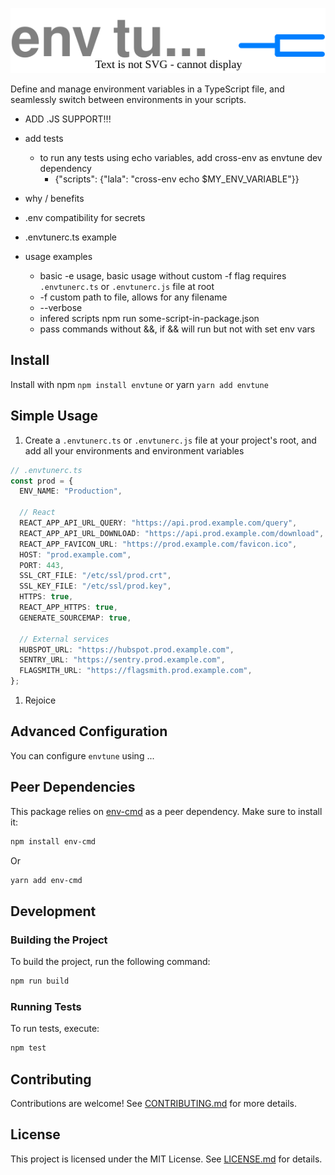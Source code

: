 ![envtune](./assets/envtuneLogo.drawio.svg)

Define and manage environment variables in a TypeScript file, and seamlessly switch between environments in your scripts.

- ADD .JS SUPPORT!!!
- add tests

  - to run any tests using echo variables, add cross-env as envtune dev dependency
    - {"scripts": {"lala": "cross-env echo $MY_ENV_VARIABLE"}}

- why / benefits
- .env compatibility for secrets
- .envtunerc.ts example
- usage examples
  - basic -e usage, basic usage without custom -f flag requires `.envtunerc.ts` or `.envtunerc.js` file at root
  - -f custom path to file, allows for any filename
  - --verbose
  - infered scripts npm run some-script-in-package.json
  - pass commands without &&, if && will run but not with set env vars

<!-- ## Table of Contents

- [Table of Contents](#table-of-contents)
- [Usage](#usage)
- [Installation](#installation)
  - [Advanced Usage](#advanced-usage)-
- [Configuration](#configuration)
- [Peer Dependencies](#peer-dependencies)
- [Development](#development)
  - [Building the Project](#building-the-project)
  - [Running Tests](#running-tests)
- [Contributing](#contributing)
- [License](#license) -->

## Install

Install with npm `npm install envtune` or yarn `yarn add envtune`

## Simple Usage

1. Create a `.envtunerc.ts` or `.envtunerc.js` file at your project's root, and add all your environments and environment variables

```typescript
// .envtunerc.ts
const prod = {
  ENV_NAME: "Production",

  // React
  REACT_APP_API_URL_QUERY: "https://api.prod.example.com/query",
  REACT_APP_API_URL_DOWNLOAD: "https://api.prod.example.com/download",
  REACT_APP_FAVICON_URL: "https://prod.example.com/favicon.ico",
  HOST: "prod.example.com",
  PORT: 443,
  SSL_CRT_FILE: "/etc/ssl/prod.crt",
  SSL_KEY_FILE: "/etc/ssl/prod.key",
  HTTPS: true,
  REACT_APP_HTTPS: true,
  GENERATE_SOURCEMAP: true,

  // External services
  HUBSPOT_URL: "https://hubspot.prod.example.com",
  SENTRY_URL: "https://sentry.prod.example.com",
  FLAGSMITH_URL: "https://flagsmith.prod.example.com",
};
```

1. Rejoice

## Advanced Configuration

You can configure `envtune` using ...

## Peer Dependencies

This package relies on [env-cmd](https://www.npmjs.com/package/env-cmd) as a peer dependency. Make sure to install it:

```bash
npm install env-cmd
```

Or

```bash
yarn add env-cmd
```

## Development

### Building the Project

To build the project, run the following command:

```bash
npm run build
```

### Running Tests

To run tests, execute:

```bash
npm test
```

## Contributing

Contributions are welcome! See [CONTRIBUTING.md](CONTRIBUTING.md) for more details.

## License

This project is licensed under the MIT License. See [LICENSE.md](LICENSE.md) for details.
